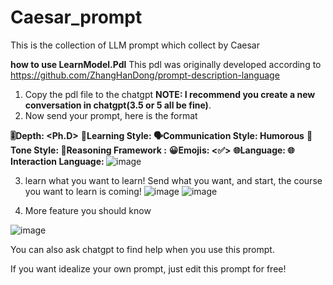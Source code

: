 # Caesar_prompt
This is the collection of LLM prompt which collect by Caesar

**how to use LearnModel.Pdl**
This pdl was originally developed according to https://github.com/ZhangHanDong/prompt-description-language

1. Copy the pdl file to the chatgpt **NOTE: I recommend you create a new conversation in chatgpt(3.5 or 5 all be fine)**.
2. Now send your prompt, here is the format

**🎚Depth: <Ph.D>**
**🧠Learning Style: <Global>**
**🗣️Communication Style: Humorous**
**🌟Tone Style: <Friendly>**
**🔎Reasoning Framework <Deductive>:**
**😀Emojis: <✅>**
**🌐Language: <English>**
**🌐Interaction Language: <Chinese>**
  ![image](https://github.com/zzkcaesar/Caesar_prompt/assets/37184407/476c97c0-f67a-4bc7-96db-6f4bc80ddc38)

3. learn what you want to learn!
  Send what you want, and start, the course you want to learn is coming!
![image](https://github.com/zzkcaesar/Caesar_prompt/assets/37184407/ccfc3f1f-6b5c-4cb0-91a2-97184188ec7f)
![image](https://github.com/zzkcaesar/Caesar_prompt/assets/37184407/8fd7146d-b15d-4bd8-a72a-7dea513765b0)

4. More feature you should know
  
  ![image](https://github.com/zzkcaesar/Caesar_prompt/assets/37184407/f95d81bb-7318-4bcd-9a45-2c9908aa72f9)
  
  You can also ask chatgpt to find help when you use this prompt.
  
If you want idealize your own prompt, just edit this prompt for free!
 


